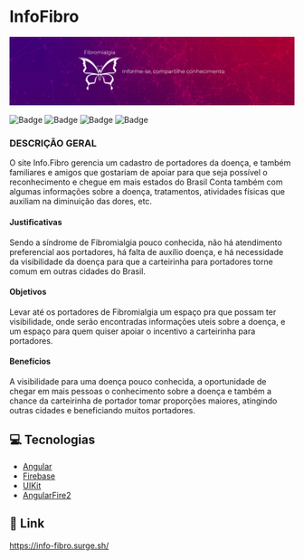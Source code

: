 # InfoFibro

![InfoFibro](https://github.com/KRochaS/InfoFibro/blob/master/Info-Fibro.png?raw=true)



![Badge](https://img.shields.io/static/v1?label=Angular&message=v9.1.1&color=#34cb79&style=for-the-badge&logo=ANGULAR)
![Badge](https://img.shields.io/static/v1?label=Firebase&message=v7.13.2&color=#34cb79&style=for-the-badge&logo=FIREBASE)
![Badge](https://img.shields.io/static/v1?label=UIKit&message=v3.4.0&color=#34cb79&style=for-the-badge&logo=UIKIT)
![Badge](https://img.shields.io/static/v1?label=AngularFire2&message=v5.4.2&color=#34cb79&style=for-the-badge&logo=ANGULARFIRE2)



### DESCRIÇÃO GERAL
O site Info.Fibro gerencia um cadastro de portadores da doença, e também familiares e amigos que gostariam de apoiar para que seja possível o reconhecimento e chegue em mais estados do Brasil
Conta também com algumas informações sobre a doença, tratamentos, atividades físicas que auxiliam na diminuição das dores, etc.
#### Justificativas
Sendo a síndrome de Fibromialgia pouco conhecida, não há atendimento preferencial aos portadores, há falta de auxílio doença, e há necessidade da visibilidade da doença para que a carteirinha para portadores torne comum em outras cidades do Brasil.
#### Objetivos
Levar até os portadores de Fibromialgia um espaço pra que possam ter visibilidade, onde serão encontradas informações uteis sobre a doença, e um espaço para quem quiser apoiar o incentivo a carteirinha para portadores.
#### Benefícios
A visibilidade para uma doença pouco conhecida, a oportunidade de chegar em mais pessoas o conhecimento sobre a doença e também a chance da carteirinha de portador tomar proporções maiores, atingindo outras cidades e beneficiando muitos portadores.

## :computer: Tecnologias

- [Angular](https://angular.io/)
- [Firebase](https://firebase.google.com/?hl=pt-br)
- [UIKit](https://getuikit.com/)
- [AngularFire2](https://github.com/angular/angularfire)

## :link: Link 

https://info-fibro.surge.sh/
 
